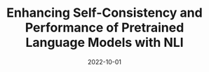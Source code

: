 ---
title: "Enhancing Self-Consistency and Performance of Pretrained Language Models with NLI"

authors:
- Eric A Mitchell
- Joseph J Noh
- Siyan Li
- William S Armstrong
- Ananth Agarwal
- Patrick Liu
- Chelsea Finn
- Christopher D Manning

date: "2022-10-01"

publication: "EMNLP Oral (<4% of submitted papers)"

links:
    pdf: https://ericmitchell.ai/concord.pdf
    site: https://ericmitchell.ai/emnlp-2022-concord/
---